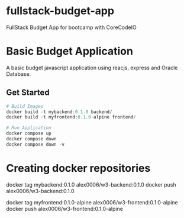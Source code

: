 # fullstack-budget-app
FullStack Budget App for bootcamp with CoreCodeIO
# Basic Budget Application
A basic budget javascript application using reacjs, express and Oracle Database.

## Get Started

``` powershell
# Build Images
docker build -t mybackend:0.1.0 backend/
docker build -t myfrontend:0.1.0-alpine frontend/

# Run Application
docker compose up
docker compose down
docker compose down -v
```

# Creating docker repositories
docker tag mybackend:0.1.0 alex0006/w3-backend:0.1.0
docker push alex0006/w3-backend:0.1.0

docker tag myfrontend:0.1.0-alpine alex0006/w3-frontend:0.1.0-alpine
docker push alex0006/w3-frontend:0.1.0-alpine